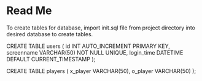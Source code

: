 # Read Me

To create tables for database, import init.sql file from project directory into desired database to create tables. 

CREATE TABLE users (
    id INT AUTO_INCREMENT PRIMARY KEY,
    screenname VARCHAR(50) NOT NULL UNIQUE,
    login_time DATETIME DEFAULT CURRENT_TIMESTAMP
);

CREATE TABLE players (
    x_player VARCHAR(50),
    o_player VARCHAR(50)
);
